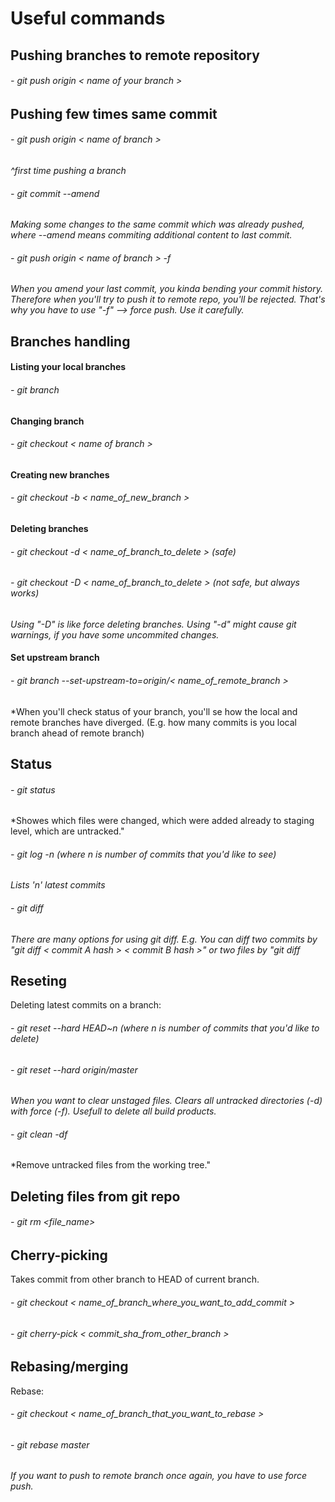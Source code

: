 # Useful commands

## Pushing branches to remote repository
###### - git push origin < name of your branch >

## Pushing few times same commit
###### - git push origin < name of branch >
*^first time pushing a branch*
###### - git commit --amend
*Making some changes to the same commit which was already pushed, where --amend means commiting additional content to last commit.*
###### - git push origin < name of branch > -f 
*When you amend your last commit, you kinda bending your commit history. Therefore when you'll try to push it to remote repo, you'll be rejected. That's why you have to use "-f" --> force push. Use it carefully.*

## Branches handling

#### Listing your local branches
###### - git branch

#### Changing branch
###### - git checkout < name of branch >

#### Creating new branches
###### - git checkout -b < name_of_new_branch >

#### Deleting branches
###### - git checkout -d < name_of_branch_to_delete >    (safe)
###### - git checkout -D < name_of_branch_to_delete >    (not safe, but always works)
*Using "-D" is like force deleting branches. Using "-d" might cause git warnings, if you have some uncommited changes.*

#### Set upstream branch
###### - git branch --set-upstream-to=origin/< name_of_remote_branch >
*When you'll check status of your branch, you'll se how the local and remote branches have diverged. (E.g. how many commits is you local branch ahead of remote branch)

## Status
###### - git status
*Showes which files were changed, which were added already to staging level, which are untracked."
###### - git log -n (where n is number of commits that you'd like to see)
*Lists 'n' latest commits*
###### - git diff
*There are many options for using git diff. E.g. You can diff two commits by "git diff < commit A hash > < commit B hash >" or two files by "git diff*

## Reseting
Deleting latest commits on a branch:
###### - git reset --hard HEAD~n (where n is number of commits that you'd like to delete)
###### - git reset --hard origin/master
*When you want to clear unstaged files. Clears all untracked directories (-d) with force (-f). Usefull to delete all build products.*
###### - git clean -df
*Remove untracked files from the working tree."

## Deleting files from git repo
###### - git rm <file_name>

## Cherry-picking
Takes commit from other branch to HEAD of current branch.
###### - git checkout < name_of_branch_where_you_want_to_add_commit >
###### - git cherry-pick < commit_sha_from_other_branch >

## Rebasing/merging
Rebase:
###### - git checkout < name_of_branch_that_you_want_to_rebase >
###### - git rebase master
*If you want to push to remote branch once again, you have to use force push.*

